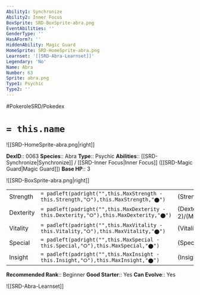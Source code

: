 ```yaml
---
Ability1: Synchronize
Ability2: Inner Focus
BoxSprite: SRD-BoxSprite-abra.png
EventAbilities: ''
GenderType: ''
HasAForm?: ''
HiddenAbility: Magic Guard
HomeSprite: SRD-HomeSprite-abra.png
Learnset: '[[SRD-Abra-Learnset]]'
Legendary: 'No'
Name: Abra
Number: 63
Sprite: abra.png
Type1: Psychic
Type2: ''
---
```


#PokeroleSRD/Pokedex

# `= this.name`

![[SRD-HomeSprite-abra.png|right]]

**DexID**:: 0063
**Species**:: Abra
**Type**:: Psychic
**Abilities**:: [[SRD-Synchronize|Synchronize]] / [[SRD-Inner Focus|Inner Focus]] ([[SRD-Magic Guard|Magic Guard]])
**Base HP**:: 3

![[SRD-BoxSprite-abra.png|right]]

|           |                                                                                        |                                          |
| --------- | -------------------------------------------------------------------------------------- | ---------------------------------------- |
| Strength  | `= padleft(padright("",this.MaxStrength - this.Strength,"⭘"),this.MaxStrength,"⬤")`    | (Strength::1)/(MaxStrength::3)   |
| Dexterity | `= padleft(padright("",this.MaxDexterity - this.Dexterity,"⭘"),this.MaxDexterity,"⬤")` | (Dexterity:: 2)/(MaxDexterity::5) |
| Vitality  | `= padleft(padright("",this.MaxVitality - this.Vitality,"⭘"),this.MaxVitality,"⬤")`    | (Vitality::1)/(MaxVitality::2)   |
| Special   | `= padleft(padright("",this.MaxSpecial - this.Special,"⭘"),this.MaxSpecial,"⬤")`       | (Special::3)/(MaxSpecial::6)     |
| Insight   | `= padleft(padright("",this.MaxInsight - this.Insight,"⭘"),this.MaxInsight,"⬤")`       | (Insight::1)/(MaxInsight::3)     |

**Recommended Rank**:: Beginner
**Good Starter**:: Yes
**Can Evolve**:: Yes

![[SRD-Abra-Learnset]]